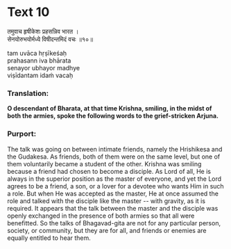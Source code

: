 # Text 10

तमुवाच हृषीकेशः प्रहसन्निव भारत ।  
सेनयोरुभयोर्मध्ये विषीदन्तमिदं वचः ॥१०॥

tam uvāca hṛṣīkeśaḥ  
prahasann iva bhārata  
senayor ubhayor madhye  
viṣīdantam idaḿ vacaḥ



### Translation:

**O descendant of Bharata, at that time Krishna, smiling, in the midst of both the armies, spoke the following words to the grief-stricken Arjuna.**

### Purport:

The talk was going on between intimate friends, namely the Hrishikesa and the Gudakesa. As friends, both of them were on the same level, but one of them voluntarily became a student of the other. Krishna was smiling because a friend had chosen to become a disciple. As Lord of all, He is always in the superior position as the master of everyone, and yet the Lord agrees to be a friend, a son, or a lover for a devotee who wants Him in such a role. But when He was accepted as the master, He at once assumed the role and talked with the disciple like the master -- with gravity, as it is required. It appears that the talk between the master and the disciple was openly exchanged in the presence of both armies so that all were benefitted. So the talks of Bhagavad-gita are not for any particular person, society, or community, but they are for all, and friends or enemies are equally entitled to hear them.
